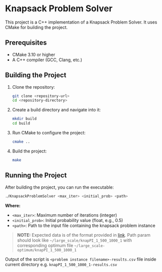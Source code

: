 # Knapsack Problem Solver

This project is a C++ implementation of a Knapsack Problem Solver. It uses CMake for building the project.


## Prerequisites

- CMake 3.10 or higher
- A C++ compiler (GCC, Clang, etc.)

## Building the Project

1. Clone the repository:
    ```sh
    git clone <repository-url>
    cd <repository-directory>
    ```

2. Create a build directory and navigate into it:
    ```sh
    mkdir build
    cd build
    ```

3. Run CMake to configure the project:
    ```sh
    cmake ..
    ```

4. Build the project:
    ```sh
    make
    ```

## Running the Project

After building the project, you can run the executable:

```sh
./KnapsackProblemSolver <max_iter> <initial_prob> <path>
```
**Where:**
- `<max_iter>`: Maximum number of iterations (integer)
- `<initial_prob>`: Initial probability value (float, e.g., 0.5)
- `<path>`: Path to the input file containing the knapsack problem instance

> **NOTE:** Expected data is of the format provided in [link](http://artemisa.unicauca.edu.co/~johnyortega/instances_01_KP/). Path param should look like `~/large_scale/knapPI_1_500_1000_1` with corresponding optimum file `~/large_scale-optimum/knapPI_1_500_1000_1`

Output of the script is `<problem instance filename>-results.csv` file inside current directory  e.g. `knapPI_1_500_1000_1-results.csv`